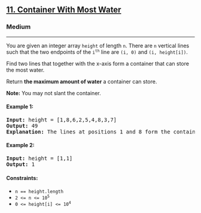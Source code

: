 ### <h2><a href="https://leetcode.com/problems/container-with-most-water/">11. Container With Most Water</a></h2>
<h3>Medium</h3>
<hr>
<div>

<p>You are given an integer array <code>height</code> of length <code>n</code>. There are <code>n</code> vertical lines such that the two endpoints of the <code>i<sup>th</sup></code> line are <code>(i, 0)</code> and <code>(i, height[i])</code>.</p>

<p>Find two lines that together with the x-axis form a container that can store the most water.</p>

<p>Return <strong>the maximum amount of water</strong> a container can store.</p>

<p><strong>Note:</strong> You may not slant the container.</p>

<h4>Example 1:</h4>
<pre>
<strong>Input:</strong> height = [1,8,6,2,5,4,8,3,7]
<strong>Output:</strong> 49
<strong>Explanation:</strong> The lines at positions 1 and 8 form the container with the maximum area: min(8,7) * (8-1) = 49.
</pre>

<h4>Example 2:</h4>
<pre>
<strong>Input:</strong> height = [1,1]
<strong>Output:</strong> 1
</pre>

<h4>Constraints:</h4>
<ul>
  <li><code>n == height.length</code></li>
  <li><code>2 <= n <= 10<sup>5</sup></code></li>
  <li><code>0 <= height[i] <= 10<sup>4</sup></code></li>
</ul>

</div>
